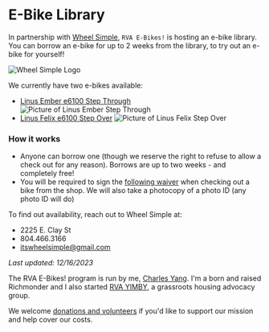 # E-Bike Library

In partnership with [Wheel Simple](https://itswheelsimple.com/), `RVA E-Bikes!` is hosting an e-bike library. You can borrow an e-bike for up to 2 weeks from the library, to try out an e-bike for yourself!

![Wheel Simple Logo](../resources/cropped-wheelsimple-black.png)

We currently have two e-bikes available:
- [Linus Ember e6100 Step Through](https://www.linusbike.com/products/ember)
  ![Picture of Linus Ember Step Through](../resources/ebikes/linus_ember.png)
- [Linus Felix e6100 Step Over](https://www.linusbike.com/products/felix)
  ![Picture of Linus Felix Step Over]((../resources/ebikes/linus_felix.png))

### How it works
- Anyone can borrow one (though we reserve the right to refuse to allow a check out for any reason). Borrows are up to two weeks - and completely free!
- You will be required to sign the [following waiver](https://docs.google.com/document/d/1g4k8Agirku9Uu-0BwrA9dlE09qTCvKvaEII4W3eyC_Y/edit?usp=sharing) when checking out a bike from the shop. We will also take a photocopy of a photo ID (any photo ID will do)


To find out availability, reach out to Wheel Simple at:
- 2225 E. Clay St
- 804.466.3166
- [itswheelsimple@gmail.com](mailto:itswheelsimple@gmail.com)

*Last updated: 12/16/2023*

The RVA E-Bikes! program is run by me, [Charles Yang](https://charlesxjyang.github.io/). I'm a born and raised Richmonder and I also started [RVA YIMBY](https://www.rvayimby.org/), a grassroots housing advocacy group.

We welcome [donations and volunteers](/support) if
you'd like to support our mission and help cover our costs.